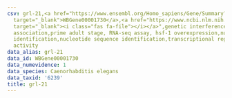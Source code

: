 ```yaml
---
csv: grl-21,<a href="https://www.ensembl.org/Homo_sapiens/Gene/Summary?db=core;g=WBGene00001730"
  target="_blank">WBGene00001730</a>,<a href="https://www.ncbi.nlm.nih.gov/pubmed/30894454"
  target="_blank"><i class="fas fa-file"></i></a>",genetic interference,functional
  association,prime adult stage, RNA-seq assay, hsf-1 overexpression,nucleotide sequence
  identification,nucleotide sequence identification,transcriptional regulation,up-regulates
  activity
data_alias: grl-21
data_id: WBGene00001730
data_numevidence: 1
data_species: Caenorhabditis elegans
data_taxid: '6239'
title: grl-21
---
```

